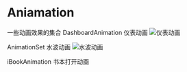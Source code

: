 # Aniamation
一些动画效果的集合
DashboardAnimation 仪表动画
![仪表动画](https://github.com/pandaXiong01/Aniamation/blob/master/Picture/yibiao.gif)

 AnimationSet   水波动画
![水波动画](https://github.com/pandaXiong01/Aniamation/blob/master/Picture/shuibo.gif)

iBookAnimation  书本打开动画
